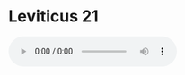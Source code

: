 # Leviticus 21

<audio controls>
  <source src="https://openbible.com/audio/hays/BSB_03_Lev_021_H.mp3" type="audio/mp3" />
  <a href="https://openbible.com/audio/hays/BSB_03_Lev_021_H.mp3" download="https://openbible.com/audio/hays/BSB_03_Lev_021_H.mp3">Download MP3 audio</a>.
</audio>

<!--@include: @/bible/translations/bsb/03_lev/verses/021.md-->